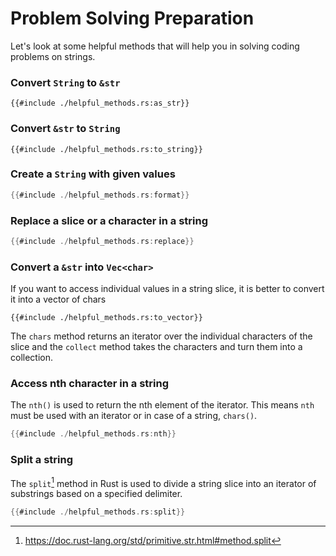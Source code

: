 # Problem Solving Preparation

Let's look at some helpful methods that will help you in solving coding problems on strings.

### Convert `String` to `&str`

```rust,ignore
{{#include ./helpful_methods.rs:as_str}}
```

### Convert `&str` to `String`
```rust,ignore
{{#include ./helpful_methods.rs:to_string}}
```

### Create a `String` with given values
```rust
{{#include ./helpful_methods.rs:format}}
```

### Replace a slice or a character in a string
```rust
{{#include ./helpful_methods.rs:replace}}
```
### Convert a `&str` into `Vec<char>`
If you want to access individual values in a string slice, it is better to convert it into a vector of chars
```rust,ignore
{{#include ./helpful_methods.rs:to_vector}}
```
The `chars` method returns an iterator over the individual characters of the slice and the `collect` method takes the characters and turn them into a collection.

### Access nth character in a string
The `nth()` is used to return the nth element of the iterator. This means `nth` must be used with an iterator or in case of a string, `chars()`.

```rust
{{#include ./helpful_methods.rs:nth}}
```

### Split a string
The `split`[^2] method in Rust is used to divide a string slice into an iterator of substrings based on a specified delimiter.

```rust
{{#include ./helpful_methods.rs:split}}
```

[^2]: <https://doc.rust-lang.org/std/primitive.str.html#method.split>

